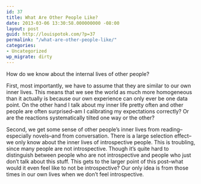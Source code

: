 ```yaml
---
id: 37
title: What Are Other People Like?
date: 2013-03-06 13:30:58.000000000 -08:00
layout: post
guid: http://louispotok.com/?p=37
permalink: "/what-are-other-people-like/"
categories:
- Uncategorized
wp_migrate: dirty
---
```

How do we know about the internal lives of other people?

First, most importantly, we have to assume that they are similar to our own inner lives. This means that we see the world as much more homogeneous than it actually is because our own experience can only ever be one data point. On the other hand I talk about my inner life pretty often and other people are often surprised&#8211;am I calibrating my expectations correctly? Or are the reactions systematically tilted one way or the other?

Second, we get some sense of other people&#8217;s inner lives from reading&#8211;especially novels&#8211;and from conversation. There is a large selection effect&#8211;we only know about the inner lives of introspective people. This is troubling, since many people are not introspective. Though it&#8217;s quite hard to distinguish between people who are not introspective and people who just don&#8217;t talk about this stuff. This gets to the larger point of this post&#8211;what would it even feel like to not be introspective? Our only idea is from those times in our own lives when we don&#8217;t feel introspective.